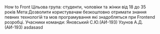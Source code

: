 How to Front
Цiльова група: студенти, чоловiки та жiнки вiд 18 до 35 рокiв
Мета:Дозволити користувачам безкоштовно отримати знання певних технологій та мов програмування які знадобляться при Frontend розробці.
Учасники команди: Яновський С.Ю.(АИ-193) Узунов А.Д.(АИ-193)
asdasasd
